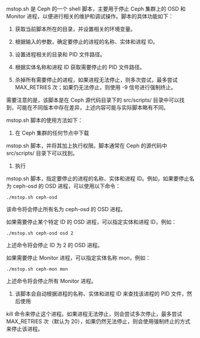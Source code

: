 mstop.sh 是 Ceph 的一个 shell 脚本，主要用于停止 Ceph 集群上的 OSD 和 Monitor 进程，以便进行相关的维护和调试操作。脚本的具体功能如下：

1. 获取当前脚本所在的目录，并设置相关的环境变量。

1. 根据输入的参数，确定要停止的进程的名称、实体和进程 ID。

1. 设置进程相关的目录和 PID 文件路径。

1. 根据实体名称和进程 ID 获取需要停止的 PID 文件路径。

1. 杀掉所有需要停止的进程，如果进程无法停止，则多次尝试，最多尝试 MAX_RETRIES 次；如果仍无法停止，则使用 -9 信号进行强制终止。

需要注意的是，该脚本是在 Ceph 源代码目录下的 src/scripts/ 目录中可以找到，可能在不同版本中存在差异，上述内容可能与实际脚本略有不同。

mstop.sh 脚本的使用方法如下：

1. 在 Ceph 集群的任何节点中下载 

mstop.sh 脚本，并将其加上执行权限。脚本通常在 Ceph 的源代码中 src/scripts/ 目录下可以找到。

1. 执行 

mstop.sh 脚本，指定要停止的进程的名称、实体和进程 ID。例如，如果要停止名为 ceph-osd 的 OSD 进程，可以使用以下命令：

```
./mstop.sh ceph-osd

```

该命令将会停止所有名为 ceph-osd 的 OSD 进程。

如果需要停止某个特定 ID 的 OSD 进程，可以指定实体和进程 ID，例如：

```
./mstop.sh ceph-osd osd 2

```

上述命令将会停止 ID 为 2 的 OSD 进程。

如果需要停止 Monitor 进程，可以指定实体名称 mon，例如：

```
./mstop.sh ceph-mon mon

```

上述命令将会停止所有 Monitor 进程。

1. 该脚本会自动根据进程的名称、实体和进程 ID 来查找该进程的 PID 文件，然后使用 

kill 命令来停止这个进程。如果进程无法停止，则会尝试多次停止，最多尝试 MAX_RETRIES 次（默认为 20），如果仍然无法停止，则会使用强制终止的方式来停止该进程。